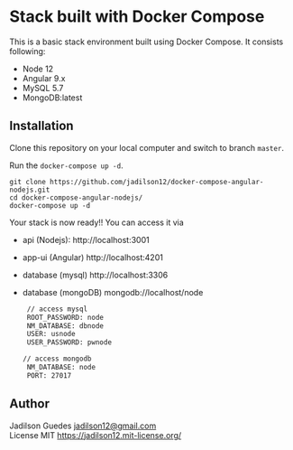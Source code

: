 # Stack built with Docker Compose

This is a basic stack environment built using Docker Compose. It consists following:

* Node 12
* Angular 9.x
* MySQL 5.7
* MongoDB:latest

## Installation

Clone this repository on your local computer and switch to branch `master`.

Run the `docker-compose up -d`.

```
git clone https://github.com/jadilson12/docker-compose-angular-nodejs.git
cd docker-compose-angular-nodejs/
docker-compose up -d
```

Your  stack is now ready!! You can access it via

- api (Nodejs):          http://localhost:3001
- app-ui (Angular)    http://localhost:4201
- database (mysql)  http://localhost:3306
- database (mongoDB)  mongodb://localhost/node

  ```txt
   // access mysql
   ROOT_PASSWORD: node
   NM_DATABASE: dbnode
   USER: usnode
   USER_PASSWORD: pwnode

  // access mongodb
   NM_DATABASE: node
   PORT: 27017
  ```
## Author

Jadilson Guedes <jadilson12@gmail.com>  
License MIT <https://jadilson12.mit-license.org/>
